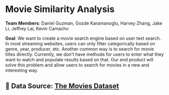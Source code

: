 # Movie Similarity Analysis

**Team Members**: Daniel Guzman, Gozde Karamanoglu, Harvey Zhang, Jake Li, Jeffrey Lai, Kevin Camacho

**Goal**: We want to create a movie search engine based on user text search. In most streaming websites, users can only filter categorically based on genre, year, producer, etc. Another common way is to search for movie titles directly. Currently, we don’t have methods for users to enter what they want to watch and populate results based on that. Our end product will solve this problem and allow users to search for movies in a new and interesting way.

## :mag_right: Data Source: [The Movies Dataset](https://www.kaggle.com/datasets/rounakbanik/the-movies-dataset?select=movies_metadata.csv)
